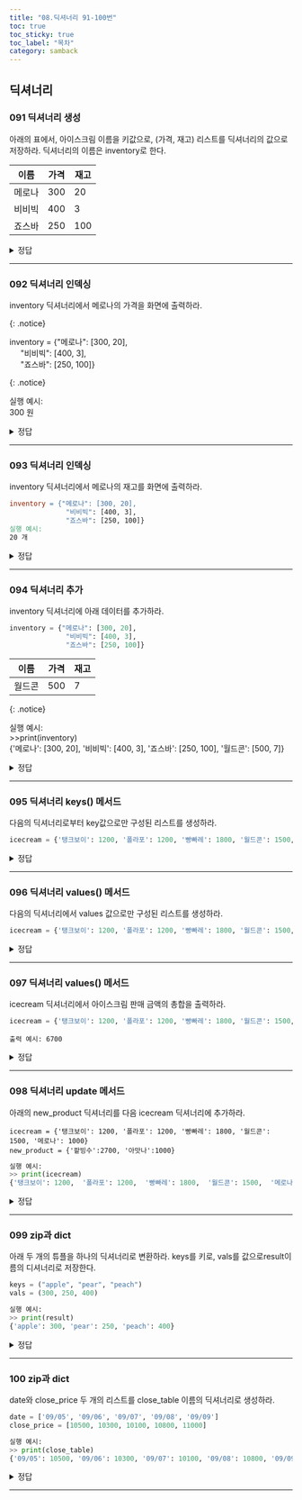 ```yaml
---
title: "08.딕셔너리 91-100번"
toc: true
toc_sticky: true
toc_label: "목차"
category: samback
---
```


## 딕셔너리

### 091 딕셔너리 생성

아래의 표에서, 아이스크림 이름을 키값으로, (가격, 재고) 리스트를 딕셔너리의 값으로 저장하라. 딕셔너리의 이름은 inventory로 한다.

| 이름   | 가격 | 재고 |
| ------ | ---- | ---- |
| 메로나 | 300  | 20   |
| 비비빅 | 400  | 3    |
| 죠스바 | 250  | 100  |

<details> <summary>정답</summary> <div markdown="1">  
```python
    inventory = {"메로나":[300,20],
    "비비빅":[400,3],
    "죠스바":[250,100]}
    print(inventory)
```
 </div> 
</details>

---

### 092 딕셔너리 인덱싱

inventory 딕셔너리에서 메로나의 가격을 화면에 출력하라.

{: .notice}

inventory = {"메로나": [300, 20],<br>&nbsp;&nbsp;&nbsp;&nbsp;&nbsp;"비비빅": [400, 3],<br>&nbsp;&nbsp;&nbsp;&nbsp;&nbsp;"죠스바": [250, 100]}<br>

{: .notice}

실행 예시: <br>300  원

<details> <summary>정답</summary> <div markdown="1">  
```python
    print(inventory["메로나"][0],"원")
```
 </div> 
</details>

---

### 093 딕셔너리 인덱싱

inventory 딕셔너리에서 메로나의 재고를 화면에 출력하라.

```makefile
inventory = {"메로나": [300, 20],
              "비비빅": [400, 3],
              "죠스바": [250, 100]}
실행 예시:
20 개
```

<details> <summary>정답</summary> <div markdown="1">  
```python
    print(inventory["메로나"][1],"개")
```
 </div> 
</details>

---

### 094 딕셔너리 추가

inventory 딕셔너리에 아래 데이터를 추가하라.

```python
inventory = {"메로나": [300, 20],
              "비비빅": [400, 3],
              "죠스바": [250, 100]}
```

| 이름   | 가격 | 재고 |
| ------ | ---- | ---- |
| 월드콘 | 500  | 7    |

{: .notice}

실행 예시:<br>>>print(inventory)<br>{'메로나': [300, 20], '비비빅': [400, 3], '죠스바': [250, 100], '월드콘': [500, 7]}

<details><summary>정답</summary>
<div markdown="1">
```python
inventory["월드콘"] = [500,7]
print(inventory)
```
</div>    
</details>

---

### 095 딕셔너리 keys() 메서드

다음의 딕셔너리로부터 key값으로만 구성된 리스트를 생성하라.

```python
icecream = {'탱크보이': 1200, '폴라포': 1200, '빵빠레': 1800, '월드콘': 1500, '메로나': 1000}
```

<details><summary>정답</summary>
<div markdown="1">
```python
print(list(icecream.keys())
```
```python
icename = list(icecream.keys())
print(icename)
```
</div>    
</details>

---

### 096 딕셔너리 values() 메서드

다음의 딕셔너리에서 values 값으로만 구성된 리스트를 생성하라.

```python
icecream = {'탱크보이': 1200, '폴라포': 1200, '빵빠레': 1800, '월드콘': 1500, '메로나': 1000}
```

<details><summary>정답</summary>
<div markdown="1">
```python
iceval = list(icecream.vlaues())
print(iceval)
```
</div>
</details>

---

### 097 딕셔너리 values() 메서드

icecream 딕셔너리에서 아이스크림 판매 금액의 총합을 출력하라.

```python
icecream = {'탱크보이': 1200, '폴라포': 1200, '빵빠레': 1800, '월드콘': 1500, '메로나': 1000}
```

`출력 예시:
6700`

<details><summary>정답</summary>
<div markdown="1">
```python
icecream = {'탱크보이': 1200, '폴라포': 1200, '빵빠레': 1800, '월드콘': 1500, '메로나': 1000}
price = list(icecream.values())
print(sum(price))
```
</div>
</details>

---

### 098 딕셔너리 update 메서드

아래의 new_product 딕셔너리를 다음 icecream 딕셔너리에 추가하라.

```pyhon
icecream = {'탱크보이': 1200, '폴라포': 1200, '빵빠레': 1800, '월드콘': 1500, '메로나': 1000}
new_product = {'팥빙수':2700, '아맛나':1000}
```

```python
실행 예시:
>> print(icecream)
{'탱크보이': 1200,  '폴라포': 1200,  '빵빠레': 1800,  '월드콘': 1500,  '메로나': 1000,  '팥빙수':2700, '아맛나':1000}
```

<details><summary>정답</summary>
<div markdown="1">
```python
icecream = {'탱크보이': 1200, '폴라포': 1200, '빵빠레': 1800, '월드콘': 1500, '메로나': 1000}
new_product = {'팥빙수':2700, '아맛나':1000}
icecream.update(new_product)
print(icecream)
```
</div>
</details>

----

### 099 zip과 dict

아래 두 개의 튜플을 하나의 딕셔너리로 변환하라. keys를 키로, vals를 값으로result이름의 디셔너리로 저장한다.

```python
keys = ("apple", "pear", "peach")
vals = (300, 250, 400)
```

```python
실행 예시:
>> print(result)
{'apple': 300, 'pear': 250, 'peach': 400}
```

<details><summary>정답</summary>
<div markdown="1">
```python
keys = ("apple", "pear", "peach")
vals = (300, 250, 400)
result = dict(zip(keys,vals))
print(result)
```
</div>
</details>

---



### 100 zip과 dict

date와 close_price 두 개의 리스트를 close_table 이름의 딕셔너리로 생성하라.

```python
date = ['09/05', '09/06', '09/07', '09/08', '09/09']
close_price = [10500, 10300, 10100, 10800, 11000]
```

```python
실행 예시:
>> print(close_table)
{'09/05': 10500, '09/06': 10300, '09/07': 10100, '09/08': 10800, '09/09': 11000}
```

<details><summary>정답</summary>
<div markdown="1">
```python
date = ['09/05', '09/06', '09/07', '09/08', '09/09']
close_price = [10500, 10300, 10100, 10800, 11000]
close_table = dict(zip(date,close_price))
print(close_table)
```
</div>
</details>

---

